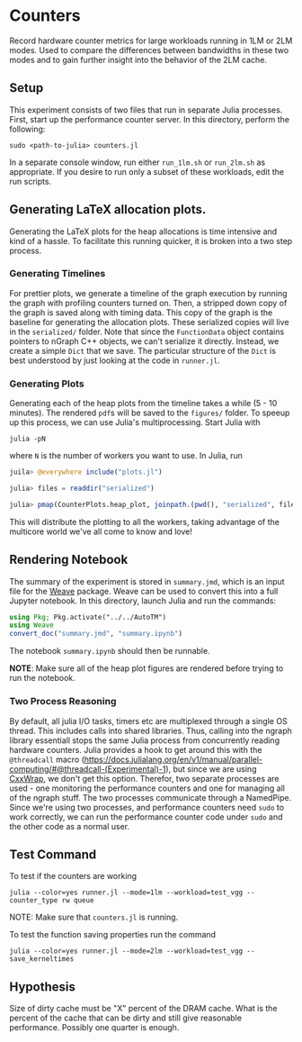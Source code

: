 # Counters

Record hardware counter metrics for large workloads running in 1LM or 2LM modes.
Used to compare the differences between bandwidths in these two modes and to gain further
insight into the behavior of the 2LM cache.

## Setup

This experiment consists of two files that run in separate Julia processes.
First, start up the performance counter server.
In this directory, perform the following:
```
sudo <path-to-julia> counters.jl
```

In a separate console window, run either `run_1lm.sh` or `run_2lm.sh` as appropriate.
If you desire to run only a subset of these workloads, edit the run scripts.

## Generating LaTeX allocation plots.

Generating the LaTeX plots for the heap allocations is time intensive and kind of a hassle.
To facilitate this running quicker, it is broken into a two step process.

### Generating Timelines

For prettier plots, we generate a timeline of the graph execution by running the graph with profiling counters turned on.
Then, a stripped down copy of the graph is saved along with timing data.
This copy of the graph is the baseline for generating the allocation plots.
These serialized copies will live in the `serialized/` folder.
Note that since the `FunctionData` object contains pointers to nGraph C++ objects, we can't serialize it directly.
Instead, we create a simple `Dict` that we save.
The particular structure of the `Dict` is best understood by just looking at the code in `runner.jl`.

### Generating Plots

Generating each of the heap plots from the timeline takes a while (5 - 10 minutes).
The rendered `pdf`s will be saved to the `figures/` folder.
To speeup up this process, we can use Julia's multiprocessing.
Start Julia with
```
julia -pN
```
where `N` is the number of workers you want to use.
In Julia, run
```julia
juila> @everywhere include("plots.jl")

julia> files = readdir("serialized")

julia> pmap(CounterPlots.heap_plot, joinpath.(pwd(), "serialized", files))
```
This will distribute the plotting to all the workers, taking advantage of the multicore
world we've all come to know and love!

## Rendering Notebook

The summary of the experiment is stored in `summary.jmd`, which is an input file for the
[Weave](https://github.com/JunoLab/Weave.jl) package.
Weave can be used to convert this into a full Jupyter notebook.
In this directory, launch Julia and run the commands:
```julia
using Pkg; Pkg.activate("../../AutoTM")
using Weave
convert_doc("summary.jmd", "summary.ipynb")
```
The notebook `summary.ipynb` should then be runnable.

**NOTE**: Make sure all of the heap plot figures are rendered before trying to run the notebook.

### Two Process Reasoning

By default, all julia I/O tasks, timers etc are multiplexed through a single OS thread.
This includes calls into shared libraries.
Thus, calling into the ngraph library essentiall stops the same Julia process from concurrently reading hardware counters.
Julia provides a hook to get around this with the `@threadcall` macro
(https://docs.julialang.org/en/v1/manual/parallel-computing/#@threadcall-(Experimental)-1), but since we are using [CxxWrap](https://github.com/JuliaInterop/CxxWrap.jl), we don't get this option.
Therefor, two separate processes are used - one monitoring the performance counters and one for managing all of the ngraph stuff.
The two processes communicate through a NamedPipe.
Since we're using two processes, and performance counters need `sudo` to work correctly, we can run the performance counter code under `sudo` and the other code as a normal user.

## Test Command

To test if the counters are working
```
julia --color=yes runner.jl --mode=1lm --workload=test_vgg --counter_type rw queue
```
NOTE: Make sure that `counters.jl` is running.

To test the function saving properties run the command
```
julia --color=yes runner.jl --mode=2lm --workload=test_vgg --save_kerneltimes
```

## Hypothesis

Size of dirty cache must be "X" percent of the DRAM cache.
What is the percent of the cache that can be dirty and still give reasonable performance.
Possibly one quarter is enough.
